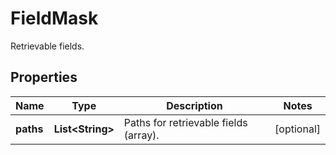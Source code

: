 

# FieldMask

Retrievable fields.

## Properties

| Name | Type | Description | Notes |
|------------ | ------------- | ------------- | -------------|
|**paths** | **List&lt;String&gt;** | Paths for retrievable fields (array). |  [optional] |




